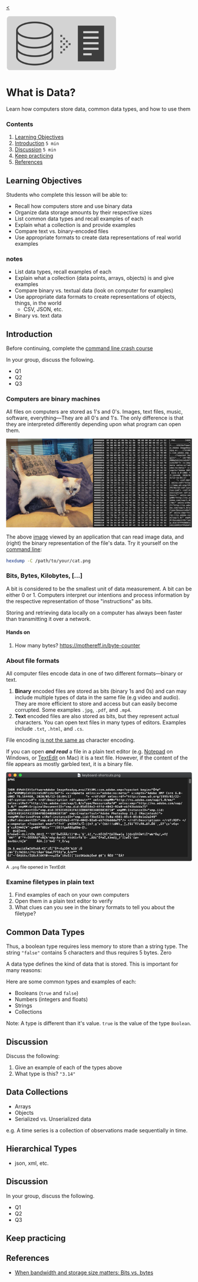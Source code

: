
[<](README.md)

<img width="300" src="assets/img/banner-data.png">

# What is Data?

Learn how computers store data, common data types, and how to use them

### Contents

1. [Learning Objectives](#learning-objectives)
1. [Introduction](#introduction) `5 min`
1. [Discussion](#discussion) `5 min`
1. [Keep practicing](#keep-practicing)
1. [References](#references)

## Learning Objectives

Students who complete this lesson will be able to:

- Recall how computers store and use binary data
- Organize data storage amounts by their respective sizes
- List common data types and recall examples of each
- Explain what a collection is and provide examples
- Compare text vs. binary-encoded files
- Use appropriate formats to create data representations of real world examples





### notes
- List data types, recall examples of each
- Explain what a collection (data points, arrays, objects) is and give examples
- Compare binary vs. textual data (look on computer for examples)
- Use appropriate data formats to create representations of objects, things, in the world
	- CSV, JSON, etc.
- Binary vs. text data






## Introduction

Before continuing, complete the [command line crash course](topics-command-line-crash-course.md)

In your group, discuss the following.

- Q1
- Q2
- Q3





### Computers are binary machines

All files on computers are stored as 1's and 0's. Images, text files, music, software, everything—They are all 0's and 1's. The only difference is that they are interpreted differently depending upon what program can open them.

<img src="assets/img/cat-binary.png">

The above [image](assets/img/cat.png) viewed by an application that can read image data, and (right) the binary representation of the file's data. Try it yourself on the [command line](topics-command-line.md):

```bash
hexdump -C /path/to/your/cat.png

```



### Bits, Bytes, Kilobytes, [...]

A bit is considered to be the smallest unit of data measurement. A bit can be either 0 or 1. Computers interpret our intentions and process information by the respective representation of those "instructions" as bits.

Storing and retrieving data locally on a computer has always been faster than transmitting it over a network.



#### Hands on

1. How many bytes? https://mothereff.in/byte-counter






### About file formats

All computer files encode data in one of two different formats—binary or text.

1. **Binary** encoded files are stored as bits (binary 1s and 0s) and can may include multiple types of data in the same file (e.g video and audio). They are more efficient to store and access but can easily become corrupted. Some examples `.jpg`, `.pdf`, and `.mp4`.
1. **Text** encoded files are also stored as bits, but they represent actual characters. You can open text files in many types of editors. Examples include `.txt`, `.html`, and `.cs`.

File encoding [is not the same as](https://kunststube.net/encoding/) character encoding.

If you can open ***and read*** a file in a plain text editor (e.g. [Notepad](https://en.wikipedia.org/wiki/Microsoft_Notepad) on Windows, or [TextEdit](https://en.wikipedia.org/wiki/TextEdit) on Mac) it is a text file. However, if the content of the file appears as mostly garbled text, it is a binary file.

<img src="assets/img/files-binary.png"><br>
<sub>A `.png` file opened in TextEdit</sub>


### Examine filetypes in plain text

1. Find examples of each on your own computers  
1. Open them in a plain text editor to verify
1. What clues can you see in the binary formats to tell you about the filetype?









## Common Data Types

Thus, a boolean type requires less memory to store than a string type. The string `"false"` contains 5 characters and thus requires 5 bytes. Zero


A data type defines the kind of data that is stored. This is important for many reasons:






Here are some common types and examples of each:

- Booleans (`true` and `false`)
- Numbers (integers and floats)
- Strings
- Collections

Note: A type is different than it's value. `true` is the value of the type `Boolean`.



## Discussion

Discuss the following:

1. Give an example of each of the types above
2. What type is this? `"3.14"`





## Data Collections

- Arrays
- Objects
- Serialized vs. Unserialized data



e.g. A time series is a collection of observations made sequentially in time.






## Hierarchical Types

- json, xml, etc.






## Discussion

In your group, discuss the following.

- Q1
- Q2
- Q3

## Keep practicing




## References

- [When bandwidth and storage size matters: Bits vs. bytes](https://www.redhat.com/sysadmin/bits-vs-bytes)
